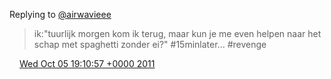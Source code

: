 Replying to [@airwavieee](https://twitter.com/airwavieee/status/121661108581974016)

> ik:"tuurlijk morgen kom ik terug, maar kun je me even helpen naar het schap met spaghetti zonder ei?" \#15minlater\.\.\. \#revenge

<img src="../../media/tweet.ico" width="12" /> [Wed Oct 05 19:10:57 +0000 2011](https://twitter.com/DromerDenker/status/121663683402280960)